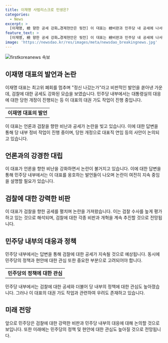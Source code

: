 ```yaml
---
title: 이재명 사법리스크로 민생은?
categories:
  - News
excerpt: >
  [이재명, 檢 향한 공세 강화…경제현안은 뒷전] 이 대표는 檢비판과 민주당 내 공세에 나서며 주목받고 있지만, 경제 현안은 관심을 잃고 있다. 종부세 완화 등 경제 문제에 민주당이 먼저 꺼냈으나, 이 대표의 검찰 비판에 중점을 둔 상황. 당 내부에서는 당헌 개정과 대표직 연임 등 대권 가도 작업이 진행 중. 그러나 대중은 대표직 연임에 대해 부정적인 반응을 보이는 것으로 나타남. 민주당의 공세는 지속될 전망. 경제 현안보다는 사법 리스크와 정치적 공세가 관심을 끌고 있음. (150자)
feature_text: >
  [이재명, 檢 향한 공세 강화…경제현안은 뒷전] 이 대표는 檢비판과 민주당 내 공세에 나서며 주목받고 있지만, 경제 현안은 관심을 잃고 있다. 종부세 완화 등 경제 문제에 민주당이 먼저 꺼냈으나, 이 대표의 검찰 비판에 중점을 둔 상황. 당 내부에서는 당헌 개정과 대표직 연임 등 대권 가도 작업이 진행 중. 그러나 대중은 대표직 연임에 대해 부정적인 반응을 보이는 것으로 나타남. 민주당의 공세는 지속될 전망. 경제 현안보다는 사법 리스크와 정치적 공세가 관심을 끌고 있음. (150자)
image: 'https://newsdao.kr/res/images/meta/newsdao_breakingnews.jpg'
---
```


<p><img src="https://newsdao.kr/res/images/meta/newsdao_breakingnews.jpg" alt="firstkoreanews 속보" /></p>

<h2 data-ke-size="size26">이재명 대표의 발언과 논란</h2>

<p data-ke-size="size16">이재명 대표는 최고위 폐회를 멈추며 "정신 나갔는가"라고 비판적인 발언을 쏟아낸 가운데, 검찰에 대한 공세도 강화된 모습을 보였습니다. 민주당 내부에서는 대통령실의 대응에 대한 당헌 개정이 진행되는 등 이 대표의 대권 가도 작업이 진행 중입니다.</p>

<table>
  <tr>
    <td style="text-align: center; height: 17px;"><b>이재명 대표의 발언</b></td>
  </tr>
</table>

<p data-ke-size="size16">이 대표는 언론과 검찰을 향한 비난과 공세가 논란을 빚고 있습니다. 이에 대한 답변을 통해 당 내부 정비 작업이 진행 중이며, 당헌 개정으로 대표직 연임 등의 사안이 논의되고 있습니다.</p>

<h2 data-ke-size="size26">언론과의 강경한 대립</h2>

<p data-ke-size="size16">이 대표가 언론을 향한 비난을 강화하면서 논란이 불거지고 있습니다. 이에 대한 답변을 통해 민주당 내부에서는 이 대표를 옹호하는 발언들이 나오며 논란이 여전히 지속 중임을 설명할 필요가 있습니다.</p>

<h2 data-ke-size="size26">검찰에 대한 강력한 비판</h2>

<p data-ke-size="size16">이 대표가 검찰을 향한 공세를 펼치며 논란을 가져왔습니다. 이는 검찰 수사를 높게 평가하고 있는 것으로 해석되며, 검찰에 대한 각종 비판과 개혁을 계속 추진할 것으로 전망됩니다.</p>

<h2 data-ke-size="size26">민주당 내부의 대응과 정책</h2>

<p data-ke-size="size16">민주당 내부에서는 답변을 통해 검찰에 대한 공세가 지속될 것으로 예상됩니다. 동시에 민주당의 정책과 현안에 대한 관심 또한 중요한 부분으로 고려되어야 합니다.</p>

<table>
  <tr>
    <td style="text-align: center; height: 17px;"><b>민주당의 정책에 대한 관심</b></td>
  </tr>
</table>

<p data-ke-size="size16">민주당 내부에서는 검찰에 대한 공세와 더불어 당 내부의 정책에 대한 관심도 높아졌습니다. 그러나 이 대표의 대권 가도 작업과 관련하여 우려도 존재하고 있습니다.</p>

<h2 data-ke-size="size26">미래 전망</h2>

<p data-ke-size="size16">앞으로 민주당은 검찰에 대한 강력한 비판과 민주당 내부의 대응에 대해 논의할 것으로 보입니다. 또한 미래에는 민주당의 정책 및 현안에 대한 관심도 높아질 것으로 전망됩니다.</p>

